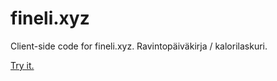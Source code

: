 # fineli.xyz

Client-side code for fineli.xyz. Ravintopäiväkirja / kalorilaskuri.

[Try it.](https://ravintoinfo.xyz)
